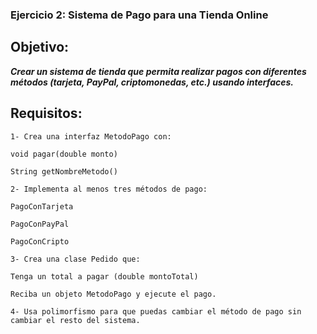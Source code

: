 ### Ejercicio 2: Sistema de Pago para una Tienda Online
## **Objetivo:**
***Crear un sistema de tienda que permita realizar pagos con diferentes métodos (tarjeta, PayPal, criptomonedas, etc.) usando interfaces.***

## Requisitos:
```
1- Crea una interfaz MetodoPago con:

void pagar(double monto)

String getNombreMetodo()

2- Implementa al menos tres métodos de pago:

PagoConTarjeta

PagoConPayPal

PagoConCripto

3- Crea una clase Pedido que:

Tenga un total a pagar (double montoTotal)

Reciba un objeto MetodoPago y ejecute el pago.

4- Usa polimorfismo para que puedas cambiar el método de pago sin cambiar el resto del sistema.
```

